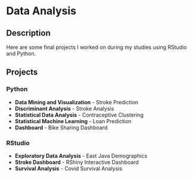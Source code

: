 # Data Analysis

## Description
Here are some final projects I worked on during my studies using RStudio and Python.

## Projects

### Python
- **Data Mining and Visualization** - Stroke Prediction
- **Discriminant Analysis** - Stroke Analysis
- **Statistical Data Analysis** - Contraceptive Clustering
- **Statistical Machine Learning** - Loan Prediction
- **Dashboard** - Bike Sharing Dashboard

### RStudio
- **Exploratory Data Analysis** - East Java Demographics
- **Stroke Dashboard** - RShiny Interactive Dashboard
- **Survival Analysis** - Covid Survival Analysis
